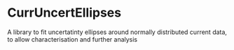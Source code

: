 # CurrUncertEllipses
A library to fit uncertatinty ellipses around normally distributed current data, to allow characterisation and further analysis
